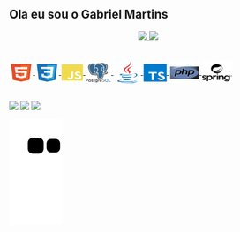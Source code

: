 ## Ola eu sou o Gabriel Martins

<div align="center">
  <a href="https://github.com/gmmartin7">
  <img height="180em" src="https://github-readme-stats.vercel.app/api?username=gmmartin7&show_icons=true&theme=radical&include_all_commits=true&count_private=true"/>
  <img height="180em" src="https://github-readme-stats.vercel.app/api/top-langs/?username=gmmartin7&layout=compact&langs_count=7&theme=dracula"/>
</div>
   <br>
  
  
<div style="display: inline_block"><br>
  <img align="center" alt="Rafa-HTML" height="33" width="43" src="https://raw.githubusercontent.com/devicons/devicon/master/icons/html5/html5-original.svg">
  <img align="center" alt="Rafa-CSS" height="33" width="43" src="https://raw.githubusercontent.com/devicons/devicon/master/icons/css3/css3-original.svg">
  <img align="center" alt="Rafa-Js" height="30" width="40" src="https://raw.githubusercontent.com/devicons/devicon/master/icons/javascript/javascript-plain.svg">
  <img align="center" alt="Rafa-Postgressql" height="37" width="47" src="https://github.com/devicons/devicon/blob/master/icons/postgresql/postgresql-original-wordmark.svg">
  <img align="center" alt="Rafa-Java" height="40" width="50" src="https://github.com/devicons/devicon/blob/master/icons/java/java-original.svg">
  <img align="center" alt="Rafa-TypeScript" height="33" width="43" src="https://github.com/devicons/devicon/blob/master/icons/typescript/typescript-original.svg">
  <img align="center" alt="Rafa-PHP" height="45" width="55" src="https://github.com/devicons/devicon/blob/2ae2a900d2f041da66e950e4d48052658d850630/icons/php/php-original.svg">
  <img align="center" alt="Rafa-PHP" height="45" width="55" src="https://github.com/devicons/devicon/blob/master/icons/spring/spring-plain-wordmark.svg">
</div>
  
  ##
  
<div> 
 
  <a href="https://www.instagram.com/gabriel.mg42" target="_blank"><img src="https://img.shields.io/badge/-Instagram-%23E4405F?style=for-the-badge&logo=instagram&logoColor=white" target="_blank"></a> 
  <a href = "mailto:gabriel.mg42@outlook.com"><img src="https://img.shields.io/badge/-Gmail-%23333?style=for-the-badge&logo=gmail&logoColor=white" target="_blank"></a>
  <a href="https://www.linkedin.com/in/gabrielmartins7" target="_blank"><img src="https://img.shields.io/badge/-LinkedIn-%230077B5?style=for-the-badge&logo=linkedin&logoColor=white" target="_blank"></a> 
  
 
  ![Snake animation](https://github.com/rafaballerini/rafaballerini/blob/output/github-contribution-grid-snake.svg)
 
</div>
